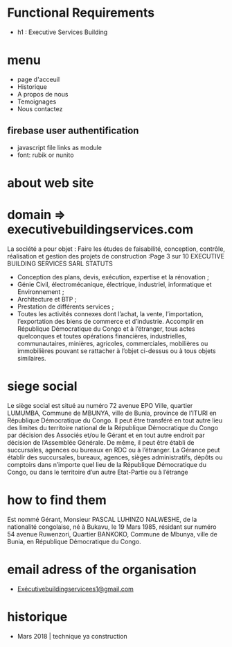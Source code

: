 # Functional Requirements

-   h1 : Executive Services Building

# menu

-   page d'acceuil
-   Historique
-   A propos de nous
-   Temoignages
-   Nous contactez

## firebase user authentification

-   javascript file links as module
-   font: rubik or nunito

# about web site

# domain => executivebuildingservices.com

La société a pour objet :
Faire les études de faisabilité, conception, contrôle, réalisation et gestion des projets de construction :Page 3 sur 10
EXECUTIVE BUILDING SERVICES SARL
STATUTS

-   Conception des plans, devis, exécution, expertise et la rénovation ;
-   Génie Civil, électromécanique, électrique, industriel, informatique et Environnement ;
-   Architecture et BTP ;
-   Prestation de différents services ;
-   Toutes les activités connexes dont l’achat, la vente, l’importation, l’exportation des biens de
    commerce et d’industrie.
    Accomplir en République Démocratique du Congo et à l’étranger, tous actes quelconques et
    toutes opérations financières, industrielles, communautaires, minières, agricoles, commerciales,
    mobilières ou immobilières pouvant se rattacher à l’objet ci-dessus ou à tous objets similaires.

# siege social

Le siège social est situé au numéro 72 avenue EPO Ville, quartier LUMUMBA, Commune
de MBUNYA, ville de Bunia, province de l’ITURI en République Démocratique du Congo.
Il peut être transféré en tout autre lieu des limites du territoire national de la République
Démocratique du Congo par décision des Associés et/ou le Gérant et en tout autre endroit par
décision de l’Assemblée Générale. De même, il peut être établi de succursales, agences ou bureaux
en RDC ou à l’étranger.
La Gérance peut établir des succursales, bureaux, agences, sièges administratifs, dépôts ou
comptoirs dans n’importe quel lieu de la République Démocratique du Congo, ou dans le territoire
d’un autre Etat-Partie ou à l’étrange

# how to find them

Est nommé Gérant, Monsieur PASCAL LUHINZO NALWESHE, de la nationalité
congolaise, né à Bukavu, le 19 Mars 1985, résidant sur numéro 54 avenue Ruwenzori, Quartier
BANKOKO, Commune de Mbunya, ville de Bunia, en République Démocratique du Congo.

# email adress of the organisation

-   Exécutivebuildingservicees1@gmail.com

# historique

-   Mars 2018 | technique ya construction
